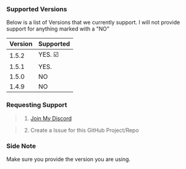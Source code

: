 ### Supported Versions

Below is a list of Versions that we currently support.
I will not provide support for anything marked with a "NO"

| Version | Supported          |
| ------- | ------------------ |
| 1.5.2   |        YES. ☑️       |
| 1.5.1   |        YES.        |     
| 1.5.0   |        NO          |
| 1.4.9   |        NO          |

### Requesting Support

> 1. [Join My Discord](https://discord.gg/p3gKqC)

> 2. Create a Issue for this GitHub Project/Repo

### Side Note
Make sure you provide the version you are using.
